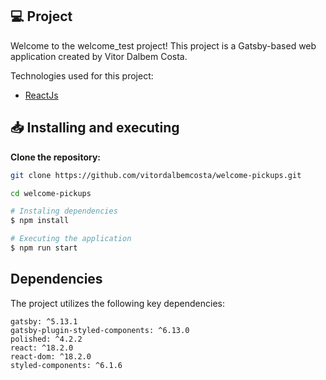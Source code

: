 ## 💻 Project

Welcome to the welcome_test project! This project is a Gatsby-based web application created by Vitor Dalbem Costa.

Technologies used for this project:

- [ReactJs](https://legacy.reactjs.org/)

## 📥 Installing and executing

**Clone the repository:**

```bash
git clone https://github.com/vitordalbemcosta/welcome-pickups.git

cd welcome-pickups
```

```bash
# Instaling dependencies
$ npm install

# Executing the application
$ npm run start
```

## Dependencies

The project utilizes the following key dependencies:

```
gatsby: ^5.13.1
gatsby-plugin-styled-components: ^6.13.0
polished: ^4.2.2
react: ^18.2.0
react-dom: ^18.2.0
styled-components: ^6.1.6
```
